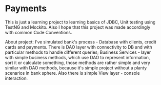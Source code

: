 # Payments

This is just a learning project to learning basics of JDBC, Unit testing using TestNG and Mockito. Also I hope that this project was made accordingly with common Code Conventions.

About project: I've simulated bank's process - Database with clients, credit cards and payments. There is DAO layer with connectivity to DB and with particular methods to handle different queries; Business Services - layer with simple business methods, which use DAO to represent information, sort it or calculate something, those methods are rather simple and very similar with DAO methods, because it's simple project without a planty scenarios in bank sphere. Also there is simple View layer - console interaction.